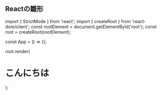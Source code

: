 ## Reactの雛形
import { StrictMode } from 'react';
import { createRoot } from 'react-dom/client';
const rootElement = document.getElementById('root');
const root = createRoot(rootElement);

const App = () => {};

root.render(
  <StrictMode>
    <h1>こんにちは</h1>
  </StrictMode>
);
